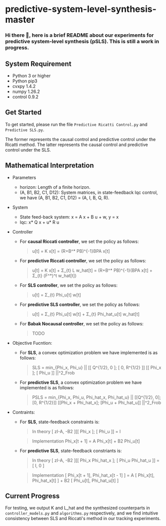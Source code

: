 # predictive-system-level-synthesis-master
### Hi there 👋, here is a brief README about our experiments for predictive system-level synthesis (pSLS). This is still a work in progress.
## System Requirement
<!--
We recommend using Python 3 (and pip3) or above. 
-->
* Python 3 or higher
* Python pip3
* cvxpy 1.4.2
* numpy 1.26.2
* control 0.9.2

## Get Started
To get started, please run the file ``Predictive Ricatti Control.py`` and  ``Predictive SLS.py``.

The former represents the causal control and predictive control under the Ricatti method. The latter represents the causal control and predictive control under the SLS.

## Mathematical Interpretation
* Parameters
  - horizon: Length of a finite horizon.
  - (A, B1, B2, C1, D12): System matrices, in state-feedback lqc control, we have (A, B1, B2, C1, D12) = (A, I, B, Q, R).
 
* System
  - State feed-back system: x = A x + B u + w, y = x
  - lqc: x* Q x + u* R u

* Controller
  - For **causal Riccati controller**, we set the policy as follows:
     > u[t] = K x[t] = (R+B^* PB)^{-1}BPA x[t]
     
  - For **predictive Riccati controller**, we set the policy as follows:
     > u[t] = K x[t] + Σ_{t} L w_hat[t] = (R+B^* PB)^{-1}(BPA x[t] + Σ_{t} (F^*)^t w_hat[t])

  - For **SLS controller**, we set the policy as follows:
     > u[t] = Σ_{t} Phi_u[t] w[t]

  - For **predictive SLS controller**, we set the policy as follows:
     > u[t] = Σ_{t} Phi_u[t] w[t] + Σ_{t} Phi_hat_u[t] w_hat[t]

  - For **Babak Nocausal controller**, we set the policy as follows:
     > TODO
    
* Objective Fucntion:
  - For **SLS**, a convex optimization problem we have implemented is as follows:
    > SLS = min_{Phi_x, Phi_u} || [[ Q^{1/2}, 0 ]; [ 0, R^{1/2} ]] [[ Phi_x ]; [ Phi_u ]] ||^2_Frob
  
  - For **predictive SLS**, a convex optimization problem we have implemented is as follows:
    > PSLS = min_{Phi_x, Phi_u, Phi_hat_x, Phi_hat_u} || [[Q^{1/2}, 0]; [0, R^{1/2}]] [[Phi_x + Phi_hat_x]; [Phi_u + Phi_hat_u]] ||^2_Frob
  
* Contraints:
   - For **SLS**,  state-feedback constraints is:
     > In theory [ zI-A, -B2 ][[ Phi_x ]; [ Phi_u ]] = I
     
     > Implementation Phi_x[t + 1] = A Phi_x[t] + B2 Phi_u[t]

   - For **predictive SLS**, state-feedback constriants is:
     > In theory [ zI-A, -B2 ][[ Phi_x Phi_hat_x ]; [ Phi_u Phi_hat_u ]] = [ I, 0 ]
     
     > Implementation [ Phi_x[t + 1], Phi_hat_x[t - 1] ] = A [ Phi_x[t], Phi_hat_x[t] ] + B2 [ Phi_u[t], Phi_hat_u[t] ]
## Current Progress
For testing, we output K and L_hat and the synthesized counterparts in ``controller_models.py`` and ``algorithms.py`` respectively, and we find intuitive consistency between SLS and Riccati's method in our tracking experiments.
